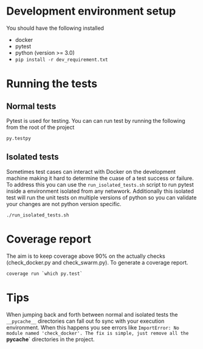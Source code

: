 # Development environment setup

You should have the following installed

- docker
- pytest
- python (version >= 3.0)
- `pip install -r dev_requirement.txt`

# Running the tests

## Normal tests
Pytest is used for testing. You can can run test by running the following from
the root of the project

    py.testpy

## Isolated tests
Sometimes test cases can interact with Docker on the development machine making
it hard to determine the cuase of a test success or failure. To address this
you can use the `run_isolated_tests.sh` script to run pytest inside a
environment isolated from any netwwork. Additionally this isolated test will
run the unit tests on multiple versions of python so you can validate your
changes are not python version specific.

    ./run_isolated_tests.sh

# Coverage report
The aim is to keep coverage above 90% on the actually checks
(check_docker.py and check_swarm.py). To generate a coverage report.

    coverage run `which py.test`

# Tips
When jumping back and forth between normal and isolated tests the `__pycache__`
directories can fall out fo sync with your execution environment. When this
happens you see errors like `ImportError: No module named 'check_docker'. The
fix is simple, just remove all the `__pycache__` directories in the project.